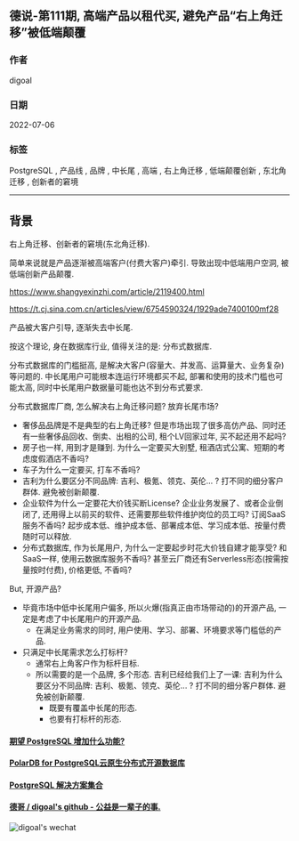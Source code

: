 ## 德说-第111期, 高端产品以租代买, 避免产品“右上角迁移”被低端颠覆   
                        
### 作者                        
digoal                        
                        
### 日期                        
2022-07-06                        
                        
### 标签                        
PostgreSQL , 产品线 , 品牌 , 中长尾 , 高端 , 右上角迁移 , 低端颠覆创新 , 东北角迁移 , 创新者的窘境                  
                        
----                        
                        
## 背景          
  
右上角迁移、创新者的窘境(东北角迁移).  
  
简单来说就是产品逐渐被高端客户(付费大客户)牵引. 导致出现中低端用户空洞, 被低端创新产品颠覆.    
  
https://www.shangyexinzhi.com/article/2119400.html  
  
https://t.cj.sina.com.cn/articles/view/6754590324/1929ade7400100mf28  
  
产品被大客户引导, 逐渐失去中长尾.  
  
按这个理论, 身在数据库行业, 值得关注的是: 分布式数据库.   
  
分布式数据库的门槛挺高, 是解决大客户(容量大、并发高、运算量大、业务复杂)等问题的. 中长尾用户可能根本连运行环境都买不起, 部署和使用的技术门槛也可能太高, 同时中长尾用户数据量可能也达不到分布式要求.   
  
分布式数据库厂商, 怎么解决右上角迁移问题?  放弃长尾市场?    
- 奢侈品品牌是不是典型的右上角迁移? 但是市场出现了很多高仿产品、同时还有一些奢侈品回收、倒卖、出租的公司, 租个LV回家过年, 买不起还用不起吗?    
- 房子也一样, 用到才是赚到. 为什么一定要买大别墅, 租酒店式公寓、短期的考虑度假酒店不香吗?     
- 车子为什么一定要买, 打车不香吗?    
- 吉利为什么要区分不同品牌: 吉利、极氪、领克、英伦... ? 打不同的细分客户群体.  避免被创新颠覆.     
- 企业软件为什么一定要花大价钱买断License? 企业业务发展了、或者企业倒闭了, 还用得上以前买的软件、还需要那些软件维护岗位的员工吗? 订阅SaaS服务不香吗? 起步成本低、维护成本低、部署成本低、学习成本低、按量付费随时可以释放.    
- 分布式数据库, 作为长尾用户, 为什么一定要起步时花大价钱自建才能享受? 和SaaS一样, 使用云数据库服务不香吗? 甚至云厂商还有Serverless形态(按需按量按时付费), 价格更低, 不香吗?    
  
But, 开源产品?    
- 毕竟市场中低中长尾用户偏多, 所以火爆(指真正由市场带动的)的开源产品, 一定是考虑了中长尾用户的开源产品.    
    - 在满足业务需求的同时, 用户使用、学习、部署、环境要求等门槛低的产品.   
- 只满足中长尾需求怎么打标杆?    
    - 通常右上角客户作为标杆目标.   
    - 所以需要的是一个品牌, 多个形态. 吉利已经给我们上了一课: 吉利为什么要区分不同品牌: 吉利、极氪、领克、英伦... ? 打不同的细分客户群体.  避免被创新颠覆.     
        - 既要有覆盖中长尾的形态.  
        - 也要有打标杆的形态.   
  
  
#### [期望 PostgreSQL 增加什么功能?](https://github.com/digoal/blog/issues/76 "269ac3d1c492e938c0191101c7238216")
  
  
#### [PolarDB for PostgreSQL云原生分布式开源数据库](https://github.com/ApsaraDB/PolarDB-for-PostgreSQL "57258f76c37864c6e6d23383d05714ea")
  
  
#### [PostgreSQL 解决方案集合](https://yq.aliyun.com/topic/118 "40cff096e9ed7122c512b35d8561d9c8")
  
  
#### [德哥 / digoal's github - 公益是一辈子的事.](https://github.com/digoal/blog/blob/master/README.md "22709685feb7cab07d30f30387f0a9ae")
  
  
![digoal's wechat](../pic/digoal_weixin.jpg "f7ad92eeba24523fd47a6e1a0e691b59")
  
